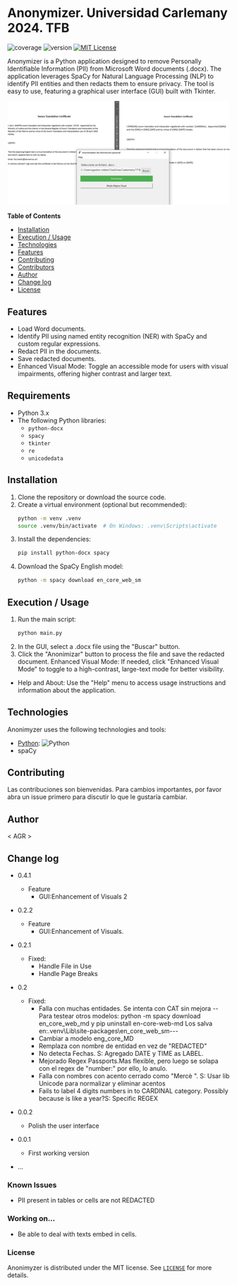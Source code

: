 # Anonymizer.  Universidad Carlemany 2024. TFB 

![coverage](https://img.shields.io/badge/coverage-80%25-yellowgreen)
![version](https://img.shields.io/badge/version-0.4.2-yellow)
[![MIT License](https://img.shields.io/badge/License-MIT-green.svg)](https://choosealicense.com/licenses/mit/)

Anonymizer is a Python application designed to remove Personally Identifiable Information (PII) from Microsoft Word documents (.docx). The application leverages SpaCy for Natural Language Processing (NLP) to identify PII entities and then redacts them to ensure privacy. The tool is easy to use, featuring a graphical user interface (GUI) built with Tkinter.

<img alt="Example Image" src="images/AnonymizerScreen.png"/>


**Table of Contents**

- [Installation](#installation)
- [Execution / Usage](#execution--usage)
- [Technologies](#technologies)
- [Features](#features)
- [Contributing](#contributing)
- [Contributors](#contributors)
- [Author](#author)
- [Change log](#change-log)
- [License](#license)


## Features

- Load Word documents.
- Identify PII using named entity recognition (NER) with SpaCy and custom regular expressions.
- Redact PII in the documents.
- Save redacted documents.
- Enhanced Visual Mode: Toggle an accessible mode for users with visual impairments, offering higher contrast and larger text.


## Requirements

- Python 3.x
- The following Python libraries:
  - `python-docx`
  - `spacy`
  - `tkinter`
  - `re`
  - `unicodedata`

## Installation

1. Clone the repository or download the source code.
2. Create a virtual environment (optional but recommended):
    ```sh
    python -m venv .venv
    source .venv/bin/activate  # On Windows: .venv\Scripts\activate
    ```
3. Install the dependencies:
    ```sh
    pip install python-docx spacy
    ```
4. Download the SpaCy English model:
    ```sh
    python -m spacy download en_core_web_sm
    ```

## Execution / Usage

1. Run the main script:
    ```sh
    python main.py
    ```
2. In the GUI, select a .docx file using the "Buscar" button.
3. Click the "Anonimizar" button to process the file and save the redacted document.
Enhanced Visual Mode: If needed, click "Enhanced Visual Mode" to toggle to a high-contrast, large-text mode for better visibility.
- Help and About: Use the "Help" menu to access usage instructions and information about the application.


## Technologies

Anonimyzer uses the following technologies and tools:

- [Python](https://www.python.org/): ![Python](https://img.shields.io/badge/python-3670A0?style=for-the-badge&logo=python&logoColor=ffdd54)
- spaCy


## Contributing

Las contribuciones son bienvenidas. Para cambios importantes, por favor abra un issue primero para discutir lo que le gustaría cambiar.


## Author

< AGR >

## Change log
- 0.4.1
   - Feature
     - GUI:Enhancement of Visuals 2
- 0.2.2
   - Feature
     - GUI:Enhancement of Visuals.
- 0.2.1
   - Fixed:
     - Handle File in Use
     - Handle Page Breaks
- 0.2
   - Fixed:
     - Falla con muchas entidades. Se intenta con CAT sin mejora
           --Para testear otros modelos: python -m spacy download en_core_web_md y pip uninstall en-core-web-md
                   Los salva en:.venv\Lib\site-packages\en_core_web_sm---
     - Cambiar a modelo eng_core_MD
     - Remplaza con nombre de entidad en vez de "REDACTED"
     - No detecta Fechas. S: Agregado DATE y TIME as LABEL.
     - Mejorado Regex Passports.Mas flexible, pero luego se solapa con el regex de "number:" por ello, lo anulo.
     - Falla con nombres con acento cerrado como "Mercè ". S: Usar lib Unicode para normalizar y eliminar acentos
     - Fails to label 4 digits numbers in to CARDINAL category. Possibly because is like a year?S: Specific REGEX
    

- 0.0.2
    - Polish the user interface
- 0.0.1
    - First working version
- ...

### Known Issues

- PII present in tables or cells are not REDACTED


### Working on...
- Be able to deal with texts embed in cells.

### License

Anonimyzer is distributed under the MIT license. See [`LICENSE`](LICENSE) for more details.
